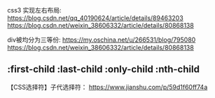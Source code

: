 
css3 实现左右布局:
https://blog.csdn.net/qq_40190624/article/details/89463203
https://blog.csdn.net/weixin_38606332/article/details/80868138

div被均分为三等份:
https://my.oschina.net/u/266531/blog/795080
https://blog.csdn.net/weixin_38606332/article/details/80868138

## :first-child  :last-child  :only-child  :nth-child  
【CSS选择符】子代选择符：
https://www.jianshu.com/p/59d1f60ff74a
